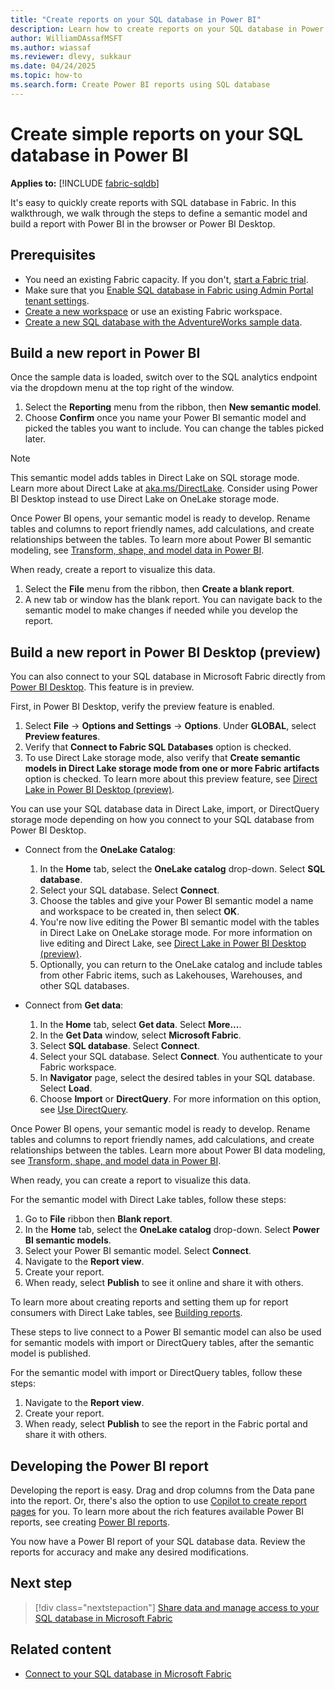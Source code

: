 ```yaml
---
title: "Create reports on your SQL database in Power BI"
description: Learn how to create reports on your SQL database in Power BI.
author: WilliamDAssafMSFT
ms.author: wiassaf
ms.reviewer: dlevy, sukkaur
ms.date: 04/24/2025
ms.topic: how-to
ms.search.form: Create Power BI reports using SQL database
---
```

# Create simple reports on your SQL database in Power BI

**Applies to:** [!INCLUDE [fabric-sqldb](../includes/applies-to-version/fabric-sqldb.md)]

It's easy to quickly create reports with SQL database in Fabric. In this walkthrough, we walk through the steps to define a semantic model and build a report with Power BI in the browser or Power BI Desktop.

## Prerequisites

- You need an existing Fabric capacity. If you don't, [start a Fabric trial](../../fundamentals/fabric-trial.md).
- Make sure that you [Enable SQL database in Fabric using Admin Portal tenant settings](enable.md).
- [Create a new workspace](../../fundamentals/workspaces.md) or use an existing Fabric workspace.
- [Create a new SQL database with the AdventureWorks sample data](load-adventureworks-sample-data.md).

## Build a new report in Power BI

Once the sample data is loaded, switch over to the SQL analytics endpoint via the dropdown menu at the top right of the window.

1. Select the **Reporting** menu from the ribbon, then **New semantic model**.
1. Choose **Confirm** once you name your Power BI semantic model and picked the tables you want to include. You can change the tables picked later.

> [!NOTE]
> This semantic model adds tables in Direct Lake on SQL storage mode. Learn more about Direct Lake at [aka.ms/DirectLake](https://aka.ms/DirectLake). Consider using Power BI Desktop instead to use Direct Lake on OneLake storage mode.

Once Power BI opens, your semantic model is ready to develop. Rename tables and columns to report friendly names, add calculations, and create relationships between the tables. To learn more about Power BI semantic modeling, see [Transform, shape, and model data in Power BI](/power-bi/transform-model/).

When ready, create a report to visualize this data. 

1.	Select the **File** menu from the ribbon, then **Create a blank report**.
2.	A new tab or window has the blank report. You can navigate back to the semantic model to make changes if needed while you develop the report.

## Build a new report in Power BI Desktop (preview)

You can also connect to your SQL database in Microsoft Fabric directly from [Power BI Desktop](/power-bi/create-reports/service-the-report-editor-take-a-tour). This feature is in preview.

First, in Power BI Desktop, verify the preview feature is enabled.

1. Select **File** -> **Options and Settings** -> **Options**. Under **GLOBAL**, select **Preview features**.
1. Verify that **Connect to Fabric SQL Databases** option is checked.
2. To use Direct Lake storage mode, also verify that **Create semantic models in Direct Lake storage mode from one or more Fabric artifacts** option is checked. To learn more about this preview feature, see [Direct Lake in Power BI Desktop (preview)](/fabric/fundamentals/direct-lake-power-bi-desktop).

You can use your SQL database data in Direct Lake, import, or DirectQuery storage mode depending on how you connect to your SQL database from Power BI Desktop. 

- Connect from the **OneLake Catalog**:

    1. In the **Home** tab, select the **OneLake catalog** drop-down. Select **SQL database**.
    1. Select your SQL database. Select **Connect**.
    2. Choose the tables and give your Power BI semantic model a name and workspace to be created in, then select **OK**.
    1. You're now live editing the Power BI semantic model with the tables in Direct Lake on OneLake storage mode. For more information on live editing and Direct Lake, see [Direct Lake in Power BI Desktop (preview)](/fabric/fundamentals/direct-lake-power-bi-desktop).
    2. Optionally, you can return to the OneLake catalog and include tables from other Fabric items, such as Lakehouses, Warehouses, and other SQL databases.
    
- Connect from **Get data**:

    1. In the **Home** tab, select **Get data**. Select **More...**. 
    1. In the **Get Data** window, select **Microsoft Fabric**. 
    1. Select **SQL database**. Select **Connect**.
    1. Select your SQL database. Select **Connect**. You authenticate to your Fabric workspace.
    1. In **Navigator** page, select the desired tables in your SQL database. Select **Load**. 
    1. Choose **Import** or **DirectQuery**. For more information on this option, see [Use DirectQuery](/power-bi/connect-data/desktop-use-directquery).
    
Once Power BI opens, your semantic model is ready to develop. Rename tables and columns to report friendly names, add calculations, and create relationships between the tables. Learn more about Power BI data modeling, see [Transform, shape, and model data in Power BI](/power-bi/transform-model/).

When ready, you can create a report to visualize this data. 

For the semantic model with Direct Lake tables, follow these steps:

1.	Go to **File** ribbon then **Blank report**.
2.	In the **Home** tab, select the **OneLake catalog** drop-down. Select **Power BI semantic models**.
3.	Select your Power BI semantic model. Select **Connect**. 
4.	Navigate to the **Report view**.
5.	Create your report.
6.	When ready, select **Publish** to see it online and share it with others.

To learn more about creating reports and setting them up for report consumers with Direct Lake tables, see [Building reports](/fabric/fundamentals/building-reports). 

These steps to live connect to a Power BI semantic model can also be used for semantic models with import or DirectQuery tables, after the semantic model is published.

For the semantic model with import or DirectQuery tables, follow these steps:

1.	Navigate to the **Report view**.
2.	Create your report.
3.	When ready, select **Publish** to see the report in the Fabric portal and share it with others.

## Developing the Power BI report

Developing the report is easy. Drag and drop columns from the Data pane into the report. Or, there's also the option to use [Copilot to create report pages](/power-bi/create-reports/copilot-create-report-service) for you. To learn more about the rich features available Power BI reports, see creating [Power BI reports](/power-bi/create-reports/).

You now have a Power BI report of your SQL database data. Review the reports for accuracy and make any desired modifications.


## Next step

> [!div class="nextstepaction"]
> [Share data and manage access to your SQL database in Microsoft Fabric](share-data.md)

## Related content

- [Connect to your SQL database in Microsoft Fabric](connect.md)
